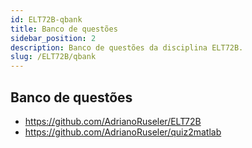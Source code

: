 ```yaml
---
id: ELT72B-qbank
title: Banco de questões
sidebar_position: 2
description: Banco de questões da disciplina ELT72B.
slug: /ELT72B/qbank
---
```


## Banco de questões

- https://github.com/AdrianoRuseler/ELT72B
- https://github.com/AdrianoRuseler/quiz2matlab
